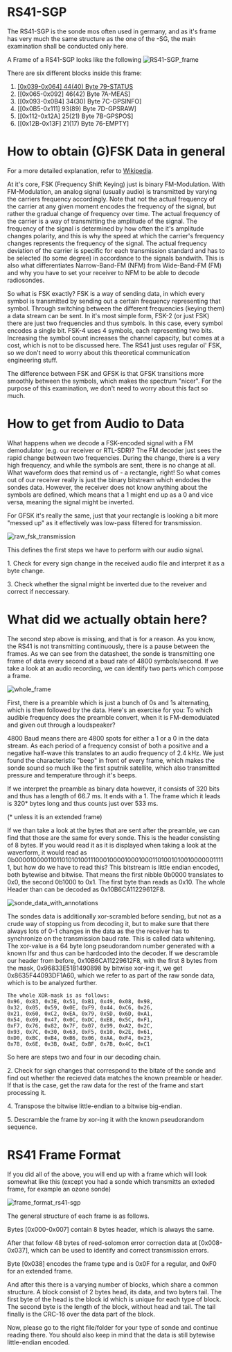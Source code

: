 # RS41-SGP
The RS41-SGP is the sonde mos often used in germany, and as it's frame has very much the same structure as the one of the -SG, the main examination shall be conducted only here.

A Frame of a RS41-SGP looks like the following
![RS41-SGP_frame](__used_asset__/pic_RS41-SGP_frame.png?raw=true "RS41-SGP_frame")

There are six different blocks inside this frame:
1. [\[0x039-0x064\] 44(40) Byte 79-STATUS](#79-STATUS)
2. [\[0x065-0x092\] 46(42) Byte 7A-MEAS]
3. [\[0x093-0x0B4\] 34(30) Byte 7C-GPSINFO]
4. [\[0x0B5-0x111\] 93(89) Byte 7D-GPSRAW]
5. [\[0x112-0x12A\] 25(21) Byte 7B-GPSPOS]
6. [\[0x12B-0x13F\] 21(17) Byte 76-EMPTY]





# How to obtain (G)FSK Data in general
For a more detailed explanation, refer to [Wikipedia](https://en.wikipedia.org/wiki/Frequency-shift_keying).

At it's core, FSK (Frequency Shift Keying) just is binary FM-Modulation. With FM-Modulation, an analog signal (usually audio) is transmitted by varying the carriers frequency accordingly. Note that not the actual frequency of the carrier at any given moment encodes the frequency of the signal, but rather the gradual change of frequency over time. The actual frequency of the carrier is a way of transmitting the amplitude of the signal. The frequency of the signal is determined by how often the it's amplitude changes polarity, and this is why the speed at which the carrier's frequency changes represents the frequency of the signal. The actual frequency deviation of the carrier is specific for each transmission standard and has to be selected (to some degree) in accordance to the signals bandwith. This is also what differentiates Narrow-Band-FM (NFM) from Wide-Band-FM (FM) and why you have to set your receiver to NFM to be able to decode radiosondes.

So what is FSK exactly? FSK is a way of sending data, in which every symbol is transmitted by sending out a certain frequency representing that symbol. Through switching between the different frequencies (keying them) a data stream can be sent. In it's most simple form, FSK-2 (or just FSK) there are just two frequencies and thus symbols. In this case, every symbol encodes a single bit. FSK-4 uses 4 symbols, each representing two bits. Increasing the symbol count increases the channel capacity, but comes at a cost, which is not to be discussed here. The RS41 just uses regular ol' FSK, so we don't need to worry about this theoretical communication engineering stuff.

The difference between FSK and GFSK is that GFSK transitions more smoothly between the symbols, which makes the spectrum "nicer". For the purpose of this examination, we don't need to worry about this fact so much.

# How to get from Audio to Data

What happens when we decode a FSK-encoded signal with a FM demodulator (e.g. our receiver or RTL-SDR)? The FM decoder just sees the rapid change between two frequencies. During the change, there is a very high frequency, and while the symbols are sent, there is no change at all. What waveform does that remind us of - a rectangle, right! So what comes out of our receiver really is just the binary bitstream which endodes the sondes data. However, the receiver does not know anything about the symbols are defined, which means that a 1 might end up as a 0 and vice versa, meaning the signal might be inverted.

For GFSK it's really the same, just that your rectangle is looking a bit more "messed up" as it effectively was low-pass filtered for transmission.

![raw_fsk_transmission](__used_asset__/pic_raw_fsk_transmission.png?raw=true "raw_fsk_transmission")

This defines the first steps we have to perform with our audio signal.

   1\. Check for every sign change in the received audio file and interpret it as a byte change.

   3\. Check whether the signal might be inverted due to the reveiver and correct if neccessary.

# What did we actually obtain here?

The second step above is missing, and that is for a reason. As you know, the RS41 is not transmitting continuously, there is a pause between the frames. As we can see from the datasheet, the sonde is transmitting one frame of data every second at a baud rate of 4800 symbols/second. If we take a look at an audio recording, we can identify two parts which compose a frame.

![whole_frame](__used_asset__/pic_whole_frame.png?raw=true "whole_frame")

First, there is a preamble which is just a bunch of 0s and 1s alternating, which is then followed by the data. Here's an exercise for you: To which audible frequency does the preamble convert, when it is FM-demodulated and given out through a loudspeaker?

4800 Baud means there are 4800 spots for either a 1 or a 0 in the data stream. As each period of a frequency consist of both a positive and a negative half-wave this translates to an audio frequency of 2.4 kHz. We just found the characteristic "beep" in front of every frame, which makes the sonde sound so much like the first sputnik satellite, which also transmitted pressure and temperature through it's beeps.

If we interpret the preamble as binary data however, it consists of 320 bits and thus has a length of 66.7 ms. It ends with a 1. The frame which it leads is 320* bytes long and thus counts just over 533 ms.

(* unless it is an extended frame)

If we than take a look at the bytes that are sent after the preamble, we can find that those are the same for every sonde. This is the header consisting of 8 bytes. If you would read it as it is displayed when taking a look at the waverform, it would read as 0b0000100001101101010100111000100001000100011010010100100000011111, but how do we have to read this? This bitstream is little endian encoded, both bytewise and bitwise. That means the first nibble 0b0000 translates to 0x0, the second 0b1000 to 0x1. The first byte than reads as 0x10. The whole Header than can be decoded as 0x10B6CA11229612F8.

![sonde_data_with_annotations](__used_asset__/pic_sonde_data_with_annotations.png?raw=true "sonde_data_with_annotations")

The sondes data is additionally xor-scrambled before sending, but not as a crude way of stopping us from decoding it, but to make sure that there always lots of 0-1 changes in the data as the the receiver has to synchronize on the transmission baud rate. This is called data whitening. The xor-value is a 64 byte long pseudorandom number generated with a known lfsr and thus can be hardcoded into the decoder. If we descramble our header from before, 0x10B6CA11229612F8, with the first 8 bytes from the mask, 0x96833E51B1490898 by bitwise xor-ing it, we get 0x8635F44093DF1A60, which we refer to as part of the raw sonde data, which is to be analyzed further.

```
The whole XOR-mask is as follows:
0x96, 0x83, 0x3E, 0x51, 0xB1, 0x49, 0x08, 0x98,
0x32, 0x05, 0x59, 0x0E, 0xF9, 0x44, 0xC6, 0x26,
0x21, 0x60, 0xC2, 0xEA, 0x79, 0x5D, 0x6D, 0xA1,
0x54, 0x69, 0x47, 0x0C, 0xDC, 0xE8, 0x5C, 0xF1,
0xF7, 0x76, 0x82, 0x7F, 0x07, 0x99, 0xA2, 0x2C,
0x93, 0x7C, 0x30, 0x63, 0xF5, 0x10, 0x2E, 0x61,
0xD0, 0xBC, 0xB4, 0xB6, 0x06, 0xAA, 0xF4, 0x23,
0x78, 0x6E, 0x3B, 0xAE, 0xBF, 0x7B, 0x4C, 0xC1
```

So here are steps two and four in our decoding chain.

   2\. Check for sign changes that correspond to the bitate of the sonde and find out whether the recieved data matches the known preamble or header. If that is the case, get the raw data for the rest of the frame and start processing it.

   4\. Transpose the bitwise little-endian to a bitwise big-endian.

   5\. Descramble the frame by xor-ing it with the known pseudorandom sequence.

# RS41 Frame Format

If you did all of the above, you will end up with a frame which will look somewhat like this (except you had a sonde which transmitts an exteded frame, for example an ozone sonde)

![frame_format_rs41-sgp](__used_asset__/pic_frame_format_rs41-sgp.png?raw=true "frame_format_rs41-sgp")

The general structure of each frame is as follows.

Bytes [0x000-0x007] contain 8 bytes header, which is always the same.

After that follow 48 bytes of reed-solomon error correction data at [0x008-0x037], which can be used to identify and correct transmission errors.

Byte [0x038] encodes the frame type and is 0x0F for a regular, and 0xF0 for an extended frame.

And after this there is a varying number of blocks, which share a common structure. A block consist of 2 bytes head, its data, and two byters tail. The first byte of the head is the block id which is unique for each type of block. The second byte is the length of the block, without head and tail. The tail finally is the CRC-16 over the data part of the block.

Now, please go to the right file/folder for your type of sonde and continue reading there. You should also keep in mind that the data is still bytewise little-endian encoded.
